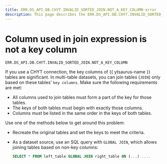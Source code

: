 ```yaml
---
title: ERR.DS_API.DB.CHYT.INVALID_SORTED_JOIN.NOT_A_KEY_COLUMN error
description: This page describes the ERR.DS_API.DB.CHYT.INVALID_SORTED_JOIN.NOT_A_KEY_COLUMN error.
---
```


# Column used in join expression is not a key column

`ERR.DS_API.DB.CHYT.INVALID_SORTED_JOIN.NOT_A_KEY_COLUMN`

If you use a CHYT connection, the key columns of {{ ytsaurus-name }} tables are significant.
In multi-table datasets, you can join tables (`JOIN`) only based on these tables' `key columns`.
Make sure the following requirements are met:

* All columns used to join tables must form a part of the key for those tables.
* The keys of both tables must begin with exactly those columns.
* Columns must be listed in the same order in the keys of both tables.


Use one of the methods below to get around this problem:

* Recreate the original tables and set the keys to meet the criteria.
* As a dataset source, use an SQL query with `GLOBAL JOIN`, which allows joining tables based on non-key columns:

  ```sql
  SELECT * FROM left_table GLOBAL JOIN right_table ON (...) ....
  ```


